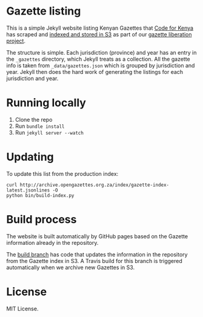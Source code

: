 # Gazette listing

This is a simple Jekyll website listing Kenyan Gazettes that [Code for Kenya](http://codes4sa.org)
has scraped and [indexed and stored in S3](http://archive.opengazettes.org.za/index/gazette-index-latest.jsonlines) as part
of our [gazette liberation project](https://github.com/Code4SA/gazettescrape).

The structure is simple. Each jurisdiction (province) and year has an entry in the ``_gazettes`` directory, which
Jekyll treats as a collection. All the gazette info is taken from ``_data/gazettes.json`` which is grouped
by jurisdiction and year. Jekyll then does the hard work of generating the listings for each jurisdiction and year.

# Running locally

1. Clone the repo
2. Run ``bundle install``
3. Run ``jekyll server --watch``

# Updating

To update this list from the production index:

    curl http://archive.opengazettes.org.za/index/gazette-index-latest.jsonlines -O
    python bin/build-index.py

# Build process

The website is built automatically by GitHub pages based on the Gazette information already in the repository.

The [build branch](https://github.com/Code4SA/opengazettes/tree/build) has code that updates the information in the repository from the Gazette index in S3. A Travis build for this branch is triggered automatically when we archive new Gazettes in S3.

# License

MIT License.
